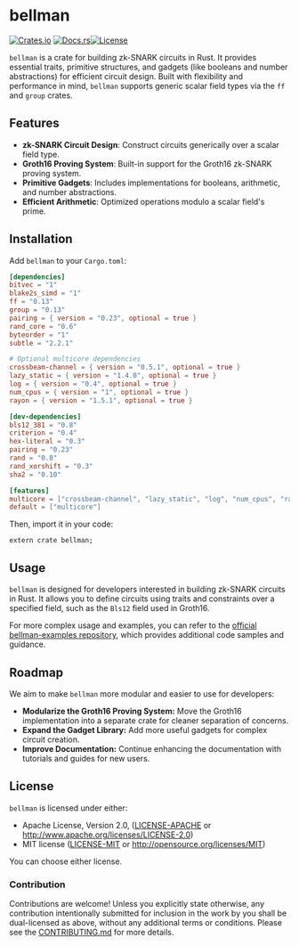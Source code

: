# bellman 
[![Crates.io](https://img.shields.io/crates/v/bellman.svg)](https://crates.io/crates/bellman)
[![Docs.rs](https://docs.rs/bellman/badge.svg)](https://docs.rs/bellman)[![License](https://img.shields.io/crates/l/bellman)](#license)

`bellman` is a crate for building zk-SNARK circuits in Rust. It provides essential traits, primitive structures, and gadgets (like booleans and number abstractions) for efficient circuit design. Built with flexibility and performance in mind, `bellman` supports generic scalar field types via the `ff` and `group` crates.

## Features
- **zk-SNARK Circuit Design**: Construct circuits generically over a scalar field type.
- **Groth16 Proving System**: Built-in support for the Groth16 zk-SNARK proving system.
- **Primitive Gadgets**: Includes implementations for booleans, arithmetic, and number abstractions.
- **Efficient Arithmetic**: Optimized operations modulo a scalar field's prime.

## Installation
Add `bellman` to your `Cargo.toml`:
```toml
[dependencies]
bitvec = "1"
blake2s_simd = "1"
ff = "0.13"
group = "0.13"
pairing = { version = "0.23", optional = true }
rand_core = "0.6"
byteorder = "1"
subtle = "2.2.1"

# Optional multicore dependencies
crossbeam-channel = { version = "0.5.1", optional = true }
lazy_static = { version = "1.4.0", optional = true }
log = { version = "0.4", optional = true }
num_cpus = { version = "1", optional = true }
rayon = { version = "1.5.1", optional = true }

[dev-dependencies]
bls12_381 = "0.8"
criterion = "0.4"
hex-literal = "0.3"
pairing = "0.23"
rand = "0.8"
rand_xorshift = "0.3"
sha2 = "0.10"

[features]
multicore = ["crossbeam-channel", "lazy_static", "log", "num_cpus", "rayon", "rand_core/getrandom"]
default = ["multicore"]
```

Then, import it in your code:
```
extern crate bellman;
```
## Usage
`bellman` is designed for developers interested in building zk-SNARK circuits in Rust. It allows you to define circuits using traits and constraints over a specified field, such as the `Bls12` field used in Groth16.

For more complex usage and examples, you can refer to the [official bellman-examples repository](https://github.com/arcalinea/bellman-examples), which provides additional code samples and guidance.

## Roadmap
We aim to make `bellman` more modular and easier to use for developers:
- **Modularize the Groth16 Proving System:** Move the Groth16 implementation into a separate crate for cleaner separation of concerns.
- **Expand the Gadget Library:** Add more useful gadgets for complex circuit creation.
- **Improve Documentation:** Continue enhancing the documentation with tutorials and guides for new users.

## License

`bellman` is licensed under either:

 * Apache License, Version 2.0, ([LICENSE-APACHE](LICENSE-APACHE) or
   http://www.apache.org/licenses/LICENSE-2.0)
 * MIT license ([LICENSE-MIT](LICENSE-MIT) or http://opensource.org/licenses/MIT)

You can choose either license.

### Contribution

Contributions are welcome! Unless you explicitly state otherwise, any contribution intentionally submitted for inclusion in the work by you shall be dual-licensed as above, without any additional terms or conditions. Please see the [CONTRIBUTING.md](./CONTRIBUTING.md) for more details.
